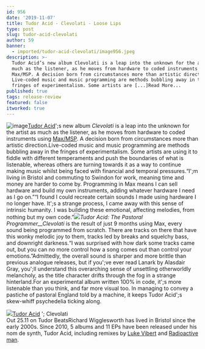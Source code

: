 ```yaml
---
id: 956
date: '2019-11-07'
title: Tudor Acid - Clevolati - Loose Lips
type: post
slug: tudor-acid-clevolati
author: 59
banner:
  - imported/tudor-acid-clevolati/image956.jpeg
description: >-
  Tudor Acid’s new album Clevolati is a leap into the unknown for the artist as
  much as the listener, as he moves from hardware to coded instruments using
  Max/MSP. A decision born from circumstances more than artistic direction.
  Live-coded music and music programming are methods bubbling away in the
  fringes of experimentalism. Some artists are [...]Read More...
published: true
tags: release-review
featured: false
itworked: true
---
```

![image](../imported/tudor-acid-clevolati/image956.jpeg)[Tudor Acid](https://www.discogs.com/artist/1799662-Tudor-Acid)';s new album _Clevolati_ is a leap into the unknown for the artist as much as the listener, as he moves from hardware to coded instruments using [Max/MSP](https://cycling74.com/). A decision born from circumstances more than artistic direction.Live-coded music and music programming are methods bubbling away in the fringes of experimentalism. Some artists are using it to fiddle with different temperaments and push the boundaries of what is listenable, whereas others are turning towards it as a way to continue making music whilst being faced with financial and temporal pressures.“I';m living in Bristol and commuting to Swindon for work, meaning time and money are harder to come by. Programming in Max means I can sell hardware and build my own instruments, adding whatever hardware I need as I go on.”“I found I could recreate certain sounds I made using hardware I no longer have. It';s a strange process, I came away with this sense of intrinsic humanity. I was building these emotional, affecting melodies, from nothing but my own code.”![](/wp-content/uploads/live/img/wysiwyg/5dc32fa918be6.jpg)_Tudor Acid: The Pastoral Programmer__Clevolati_ is the result of just 9 months using Max, every sound being programmed from scratch. There are tracks on there that have this wonky melodic joy to them, tracks led by breaks and squelchy bass, and downright darkness.“I was surprised with how dark some tracks came out, but you can no more control how a song comes out than control your emotions.”Admittedly, the overall sound is sharper and more brittle than previous analogue releases, but if you';ve ever read Lanark by Alasdair Gray, you';ll understand this overarching sense of unsettling otherworldly melancholy, as the title character drifts through the fog in a strange hinterland.For an experimental album written 100% in code, it';s more listenable than you think, and far more visual too. In managing to convey a pastiche of pastoral England told by a machine, it keeps Tudor Acid';s skew-whiff psychedelia ticking along.

![](/wp-content/uploads/live/img/wysiwyg/5dc338b4384cc.jpg)[Tudor Acid](https://www.discogs.com/artist/1799662-Tudor-Acid) '; Clevolati  
Out 25.11 on Tudor BeatsRichard Wigglesworth has lived in Bristol since the early 2000s. Since 2010, 5 albums and 11 EPs have been released under his nom de synth, Tudor Acid, including remixes by [Luke Vibert](https://en.wikipedia.org/wiki/Luke_Vibert) and [Radioactive man](https://www.residentadvisor.net/dj/radioactiveman).